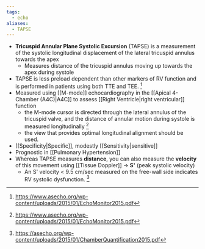 ```yaml
---
tags:
  - echo
aliases:
  - TAPSE
---
```

- **Tricuspid Annular Plane Systolic Excursion** (TAPSE) is a measurement of the systolic longitudinal displacement of the lateral tricuspid annulus towards the apex
	- Measures distance of the tricuspid annulus moving up towards the apex during systole
- TAPSE is less preload dependent than other markers of RV function and is performed in patients using both TTE and TEE. [^ase-monitor]
- Measured using [[M-mode]] echocardiography in the [[Apical 4-Chamber (A4C)|A4C]] to assess [[Right Ventricle|right ventricular]] function
	- the M-mode cursor is directed through the lateral annulus of the tricuspid valve, and the distance of annular motion during systole is measured longitudinally [^ase-monitor]
	- the view that provides optimal longitudinal alignment should be used.
- [[Specificity|Specific]], modestly [[Sensitivity|sensitive]]
- Prognostic in [[Pulmonary Hypertension]]
- Whereas TAPSE measures **distance**, you can also measure the **velocity** of this movement using [[Tissue Doppler]] → **S'** (peak systolic velocity)
	- An S' velocity < 9.5 cm/sec measured on the free-wall side indicates RV systolic dysfunction. [^ase-2015]


[^ase-2015]: https://asecho.org/wp-content/uploads/2015/01/ChamberQuantification2015.pdf
[^ase-monitor]: https://www.asecho.org/wp-content/uploads/2015/01/EchoMonitor2015.pdf